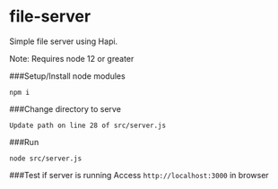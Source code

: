 # file-server
Simple file server using Hapi.

Note: Requires node 12 or greater

###Setup/Install node modules
```
npm i
```

###Change directory to serve
```
Update path on line 28 of src/server.js
```

###Run
```
node src/server.js
```

###Test if server is running
Access `http://localhost:3000` in browser

